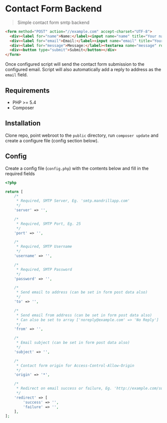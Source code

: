 Contact Form Backend
===================
> Simple contact form smtp backend

```html
<form method="POST" action="//example.com" accept-charset="UTF-8">
  <div><label for="name">Name:</label><input name="name" title="Your name" type="text"/></div>
  <div><label for="email">Email:</label><input name="email" title="Your e-mail" type="text"/></div>
  <div><label for="message">Message:</label><textarea name="message" rows="5"></textarea></div>
  <div><button type="submit">Submit</button></div>
</form>
```

Once configured script will send the contact form submission to the configured email. Script will also automatically add a reply to address as the `email` field.

## Requirements

* PHP >= 5.4
* Composer

## Installation

Clone repo, point webroot to the `public` directory, run `composer update` and create a configure file (config section below).

## Config

Create a config file (`config.php`) with the contents below and fill in the required fields

```php
<?php

return [
    /*
     * Required, SMTP Server, Eg. 'smtp.mandrillapp.com'
     */
    'server' => '',

    /*
     * Required, SMTP Port, Eg. 25
     */
    'port' => '',

    /*
     * Required, SMTP Username
     */
    'username' => '',

    /*
     * Required, SMTP Password
     */
    'password' => '',

    /*
     * Send email to address (can be set in form post data also)
     */
    'to' => '',

    /*
     * Send email from address (can be set in form post data also)
     * Can also be set to array ['noreply@example.com' => 'No Reply']
     */
    'from' => '',

    /*
     * Email subject (can be set in form post data also)
     */
    'subject' => '',

    /*
     * Contact form origin for Access-Control-Allow-Origin
     */
    'origin' => '*',

    /*
     * Redirect on email success or failure, Eg. 'http://example.com/success'
     */
    'redirect' => [
    	'success' => '',
    	'failure' => '',
    ],
];
```
